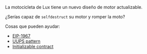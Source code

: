 La motocicleta de Lux tiene un nuevo diseño de motor actualizable.

¿Serías capaz de `selfdestruct` su motor y romper la moto?

Cosas que pueden ayudar:
- [EIP-1967](https://eips.ethereum.org/EIPS/eip-1967)
- [UUPS pattern](https://forum.openzeppelin.com/t/uups-proxies-tutorial-solidity-javascript/7786)
- [Initializable contract](https://github.com/OpenZeppelin/openzeppelin-upgrades/blob/master/packages/core/contracts/Initializable.sol)